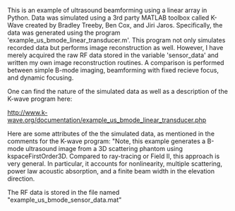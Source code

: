 This is an example of ultrasound beamforming using a linear array in Python. Data was simulated using a 3rd party MATLAB toolbox called K-Wave created by Bradley Treeby, Ben Cox, and Jiri Jaros. Specifically, the data was generated using the program 'example_us_bmode_linear_transducer.m'. This program not only simulates recorded data but performs image reconstruction as well. However, I have merely acquired the raw RF data stored in the variable 'sensor_data' and written my own image reconstruction routines. A comparison is performed between simple B-mode imaging, beamforming with fixed recieve focus, and dynamic focusing.

One can find the nature of the simulated data as well as a description of the K-wave program here: 

http://www.k-wave.org/documentation/example_us_bmode_linear_transducer.php

Here are some attributes of the the simulated data, as mentioned in the comments for the K-wave program:
"Note, this example generates a B-mode ultrasound image from a 3D scattering phantom using kspaceFirstOrder3D. Compared to ray-tracing or Field II, this approach is very general. In particular, it accounts for nonlinearity, multiple scattering, power law acoustic absorption, and a finite beam width in the elevation direction. 

The RF data is stored in the file named "example_us_bmode_sensor_data.mat"